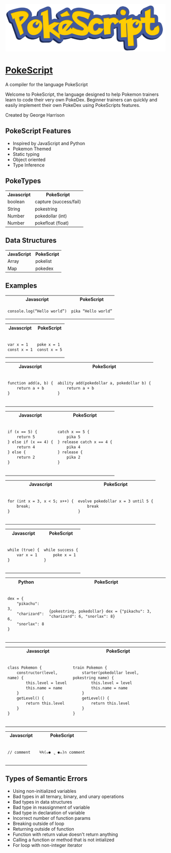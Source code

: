 ![logo](docs/logo.png)

# [PokeScript](https://georgeh02.github.io/PokeScript/)

A compiler for the language PokeScript

Welcome to PokeScript, the language designed to help Pokemon trainers learn to code their very own PokeDex. Beginner trainers can quickly and easily implement their own PokeDex using PokeScripts features.

Created by George Harrison

## PokeScript Features

- Inspired by JavaScript and Python
- Pokemon Themed
- Static typing
- Object oriented
- Type Inference

## PokeTypes

<table>
    <tr>
        <th>Javascript</th>
        <th>PokeScript</th>
    </tr>
    <tr>
        <td>boolean</td>
        <td>capture (success/fail)</td>
    </tr>
    <tr>
        <td>String</td>
        <td>pokestring</td>
    </tr>
    <tr>
        <td>Number</td>
        <td>pokedollar (int)</td>
    </tr>
    <tr>
        <td>Number</td>
        <td>pokefloat (float)</td>
    </tr>
</table>

## Data Structures

<table>
    <tr>
        <th>JavaScript</th>
       <th>PokeScript</th>
    </tr>
    <tr>
        <td>Array</td>
        <td>pokelist</td>
    </tr>
    <tr>
        <td>Map</td>
        <td>pokedex</td>
    </tr>
</table>

## Examples

<table>
    <tr>
        <th>Javascript</th>
        <th>PokeScript</th>
    </tr>
    <tr>
        <td>
            <pre><code>console.log(“Hello world”)</code></pre>
        </td>
        <td>
            <pre><code>pika “Hello world”</code></pre>
        </td>
    </tr>
</table>

<table>
    <tr>
        <th>Javascript</th>
        <th>PokeScript</th>
    </tr>
    <tr>
        <td>
            <pre><code>
var x = 1
const x = 1</code></pre>
        </td>
        <td>
            <pre><code>
poke x = 1
const x = 5</code></pre>
        </td>
    </tr>
</table>

<table>
    <tr>
        <th>Javascript</th>
        <th>PokeScript</th>
    </tr>
    <tr>
        <td>
            <pre><code>
function add(a, b) {
    return a + b
}
            </code></pre>
        </td>
        <td>
            <pre><code>
ability add(pokedollar a, pokedollar b) {
    return a + b
}
            </code></pre>
        </td>
    </tr>
</table>

<table>
    <tr>
        <th>Javascript</th>
        <th>PokeScript</th>
    </tr>
    <tr>
        <td>
            <pre><code>
if (x == 5) {
    return 5
} else if (x == 4) {
    return 4
} else {
    return 2
}
            </code></pre>
        </td>
        <td>
            <pre><code>
catch x == 5 {
    pika 5
} release catch x == 4 {
    pika 4
} release {
    pika 2
}
            </code></pre>
        </td>
    </tr>
</table>

<table>
    <tr>
        <th>Javascript</th>
        <th>PokeScript</th>
    </tr>
    <tr>
        <td>
            <pre><code>
for (int x = 3, x < 5; x++) {
    break;
}
            </code></pre>
        </td>
        <td>
            <pre><code>
evolve pokedollar x = 3 until 5 {
    break
}
            </code></pre>
        </td>
    </tr>
</table>

<table>
    <tr>
        <th>Javascript</th>
        <th>PokeScript</th>
    </tr>
    <tr>
        <td>
            <pre><code>
while (true) {
    var x = 1
}
            </code></pre>
        </td>
        <td>
            <pre><code>
while success {
    poke x = 1
}
            </code></pre>
        </td>
    </tr>
</table>

<table>
    <tr>
        <th>Python</th>
        <th>PokeScript</th>
    </tr>
    <tr>
        <td>
            <pre><code>
dex = {
    "pikachu": 3,
    "charizard": 6,
    "snorlax": 8
}
            </code></pre>
        </td>
        <td>
            <pre><code>
{pokestring, pokedollar} dex = {"pikachu": 3, "charizard": 6, "snorlax": 8}
            </code></pre>
        </td>
    </tr>
</table>

<table>
    <tr>
        <th>Javascript</th>
        <th>PokeScript</th>
    </tr>
    <tr>
        <td>
            <pre><code>
class Pokemon {
    constructor(level, name) {
        this.level = level
        this.name = name
    }
    getLevel() {
        return this.level
    }
}
            </code></pre>
        </td>
        <td>
            <pre><code>
train Pokemon {
    starter(pokedollar level, pokestring name) {
        this.level = level
        this.name = name
    }
    getLevel() {
        return this.level
    }
}
            </code></pre>
        </td>
    </tr>
</table>

<table>
    <tr>
        <th>Javascript</th>
        <th>PokeScript</th>
    </tr>
    <tr>
        <td>
            <pre><code>
// comment
            </code></pre>
        </td>
        <td>
            <pre><code>
ϞϞ(๑⚈ ․̫ ⚈๑)∩ comment
            </code></pre>
        </td>
    </tr>
</table>

## Types of Semantic Errors

- Using non-initialized variables
- Bad types in all ternary, binary, and unary operations
- Bad types in data structures
- Bad type in reassignment of variable
- Bad type in declaration of variable
- Incorrect number of function params
- Breaking outside of loop
- Returning outside of function
- Function with return value doesn't return anything
- Calling a function or method that is not intialized
- For loop with non-integer iterator
